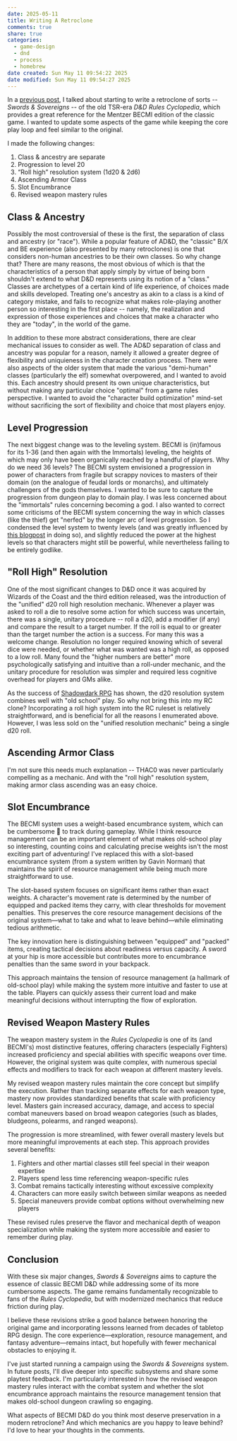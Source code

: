 ```yaml
---
date: 2025-05-11
title: Writing A Retroclone
comments: true
share: true
categories:
  - game-design
  - dnd
  - process
  - homebrew
date created: Sun May 11 09:54:22 2025
date modified: Sun May 11 09:54:27 2025
---
```


In a [previous post](A-Return-to-Retroclones.md), I talked about starting to write a retroclone of sorts -- *Swords & Sovereigns* -- of the old TSR-era *D&D Rules Cyclopedia*, which provides a great reference for the Mentzer BECMI edition of the classic game. I wanted to update some aspects of the game while keeping the core play loop and feel similar to the original.

<!-- more -->

I made the following changes:

1. Class & ancestry are separate
2. Progression to level 20
3. “Roll high” resolution system (1d20 & 2d6)
4. Ascending Armor Class
5. Slot Encumbrance
6. Revised weapon mastery rules


## Class & Ancestry

Possibly the most controversial of these is the first, the separation of class and ancestry (or "race"). While a popular feature of AD&D, the "classic" B/X and BE experience (also presented by many retroclones) is one that considers non-human ancestries to be their own classes. So why change that? There are many reasons, the most obvious of which is that the characteristics of a person that apply simply by virtue of being born shouldn't extend to what D&D represents using its notion of a "class." Classes are archetypes of a certain kind of life experience, of choices made and skills developed. Treating one's ancestry as akin to a class is a kind of category mistake, and fails to recognize what makes role-playing another person so interesting in the first place -- namely, the realization and expression of those experiences and choices that make a character who they are "today", in the world of the game. 

In addition to these more abstract considerations, there are clear mechanical issues to consider as well. The AD&D separation of class and ancestry was popular for a reason, namely it allowed a greater degree of flexibility and uniquieness in the character creation process. There were also aspects of the older system that made the various "demi-human" classes (particularly the elf) somewhat overpowered, and I wanted to avoid this. Each ancestry should present its own unique characteristics, but without making any particular choice "optimal" from a game rules perspective. I wanted to avoid the "character build optimization" mind-set without sacrificing the sort of flexibility and choice that most players enjoy. 


## Level Progression 

The next biggest change was to the leveling system. BECMI is (in)famous for its 1-36 (and then again with the Immortals) leveling, the heights of which may only have been organically reached by a handful of players. Why do we need 36 levels? The BECMI system envisioned a progression in power of characters from fragile but scrappy novices to masters of their domain (on the analogue of feudal lords or monarchs), and ultimately challengers of the gods themselves. I wanted to be sure to capture the progression from dungeon play to domain play. I was less concerned about the "immortals" rules concerning becoming a god. I also wanted to correct some criticisms of the BECMI system concerning the way in which classes (like the thief) get "nerfed" by the longer arc of level progression. So I condensed the level system to twenty levels (and was greatly influenced by [this blogpost](https://methodsetmadness.blogspot.com/2023/06/how-to-get-to-level-36-by-level-20.html) in doing so), and slightly reduced the power at the highest levels so that characters might still be powerful, while nevertheless failing to be entirely godlike. 

## "Roll High" Resolution 

One of the most significant changes to D&D once it was acquired by Wizards of the Coast and the third edition released, was the introduction of the "unified" d20 roll high resolution mechanic. Whenever a player was asked to roll a die to resolve some action for which success was uncertain, there was a single, unitary procedure -- roll a d20, add a modifier (if any) and compare the result to a target number. If the roll is equal to or greater than the target number the action is a success. For many this was a welcome change. Resolution no longer required knowing which of several dice were needed, or whether what was wanted was a high roll, as opposed to a low roll. Many found the "higher numbers are better" more psychologically satisfying and intuitive than a roll-under mechanic, and the unitary procedure for resolution was simpler and required less cognitive overhead for players and GMs alike. 

As the success of [Shadowdark RPG](https://www.thearcanelibrary.com/pages/shadowdark) has shown, the d20 resolution system combines well with "old school" play. So why not bring this into my RC clone? Incorporating a roll high system into the RC ruleset is relatively straightforward, and is beneficial for all the reasons I enumerated above. However, I was less sold on the "unified resolution mechanic" being a single d20 roll. 

## Ascending Armor Class 

I'm not sure this needs much explanation -- THAC0 was never particularly compelling as a mechanic. And with the "roll high" resolution system, making armor class ascending was an easy choice. 

## Slot Encumbrance

The BECMI system uses a weight-based encumbrance system, which can be cumbersome 👀 to track during gameplay. While I think resource management can be an important element of what makes old-school play so interesting, counting coins and calculating precise weights isn't the most exciting part of adventuring! I've replaced this with a slot-based encumbrance system (from a system written by Gavin Norman) that maintains the spirit of resource management while being much more straightforward to use.

The slot-based system focuses on significant items rather than exact weights. A character's movement rate is determined by the number of equipped and packed items they carry, with clear thresholds for movement penalties. This preserves the core resource management decisions of the original system—what to take and what to leave behind—while eliminating tedious arithmetic.

The key innovation here is distinguishing between "equipped" and "packed" items, creating tactical decisions about readiness versus capacity. A sword at your hip is more accessible but contributes more to encumbrance penalties than the same sword in your backpack.

This approach maintains the tension of resource management (a hallmark of old-school play) while making the system more intuitive and faster to use at the table. Players can quickly assess their current load and make meaningful decisions without interrupting the flow of exploration.

## Revised Weapon Mastery Rules

The weapon mastery system in the *Rules Cyclopedia* is one of its (and BECMI's) most distinctive features, offering characters (especially Fighters) increased proficiency and special abilities with specific weapons over time. However, the original system was quite complex, with numerous special effects and modifiers to track for each weapon at different mastery levels.

My revised weapon mastery rules maintain the core concept but simplify the execution. Rather than tracking separate effects for each weapon type, mastery now provides standardized benefits that scale with proficiency level. Masters gain increased accuracy, damage, and access to special combat maneuvers based on broad weapon categories (such as blades, bludgeons, polearms, and ranged weapons).

The progression is more streamlined, with fewer overall mastery levels but more meaningful improvements at each step. This approach provides several benefits:

1. Fighters and other martial classes still feel special in their weapon expertise
2. Players spend less time referencing weapon-specific rules
3. Combat remains tactically interesting without excessive complexity
4. Characters can more easily switch between similar weapons as needed
5. Special maneuvers provide combat options without overwhelming new players

These revised rules preserve the flavor and mechanical depth of weapon specialization while making the system more accessible and easier to remember during play.

## Conclusion

With these six major changes, *Swords & Sovereigns* aims to capture the essence of classic BECMI D&D while addressing some of its more cumbersome aspects. The game remains fundamentally recognizable to fans of the *Rules Cyclopedia*, but with modernized mechanics that reduce friction during play.

I believe these revisions strike a good balance between honoring the original game and incorporating lessons learned from decades of tabletop RPG design. The core experience—exploration, resource management, and fantasy adventure—remains intact, but hopefully with fewer mechanical obstacles to enjoying it.

I've just started running a campaign using the *Swords & Sovereigns* system. In future posts, I'll dive deeper into specific subsystems and share some playtest feedback. I'm particularly interested in how the revised weapon mastery rules interact with the combat system and whether the slot encumbrance approach maintains the resource management tension that makes old-school dungeon crawling so engaging.

What aspects of BECMI D&D do you think most deserve preservation in a modern retroclone? And which mechanics are you happy to leave behind? I'd love to hear your thoughts in the comments.
